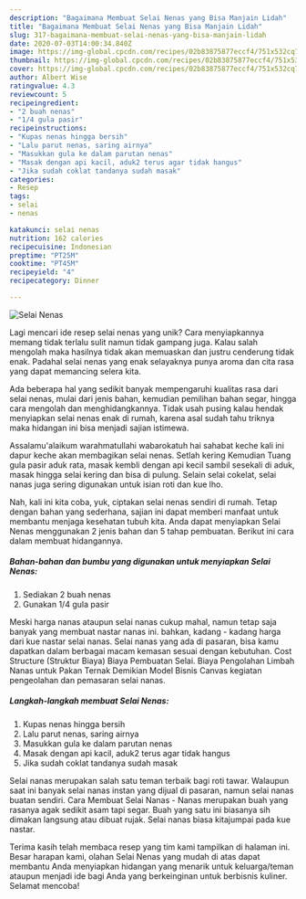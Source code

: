 ```yaml
---
description: "Bagaimana Membuat Selai Nenas yang Bisa Manjain Lidah"
title: "Bagaimana Membuat Selai Nenas yang Bisa Manjain Lidah"
slug: 317-bagaimana-membuat-selai-nenas-yang-bisa-manjain-lidah
date: 2020-07-03T14:00:34.840Z
image: https://img-global.cpcdn.com/recipes/02b83875877eccf4/751x532cq70/selai-nenas-foto-resep-utama.jpg
thumbnail: https://img-global.cpcdn.com/recipes/02b83875877eccf4/751x532cq70/selai-nenas-foto-resep-utama.jpg
cover: https://img-global.cpcdn.com/recipes/02b83875877eccf4/751x532cq70/selai-nenas-foto-resep-utama.jpg
author: Albert Wise
ratingvalue: 4.3
reviewcount: 5
recipeingredient:
- "2 buah nenas"
- "1/4 gula pasir"
recipeinstructions:
- "Kupas nenas hingga bersih"
- "Lalu parut nenas, saring airnya"
- "Masukkan gula ke dalam parutan nenas"
- "Masak dengan api kacil, aduk2 terus agar tidak hangus"
- "Jika sudah coklat tandanya sudah masak"
categories:
- Resep
tags:
- selai
- nenas

katakunci: selai nenas 
nutrition: 162 calories
recipecuisine: Indonesian
preptime: "PT25M"
cooktime: "PT45M"
recipeyield: "4"
recipecategory: Dinner

---
```



![Selai Nenas](https://img-global.cpcdn.com/recipes/02b83875877eccf4/751x532cq70/selai-nenas-foto-resep-utama.jpg)

Lagi mencari ide resep selai nenas yang unik? Cara menyiapkannya memang tidak terlalu sulit namun tidak gampang juga. Kalau salah mengolah maka hasilnya tidak akan memuaskan dan justru cenderung tidak enak. Padahal selai nenas yang enak selayaknya punya aroma dan cita rasa yang dapat memancing selera kita.

Ada beberapa hal yang sedikit banyak mempengaruhi kualitas rasa dari selai nenas, mulai dari jenis bahan, kemudian pemilihan bahan segar, hingga cara mengolah dan menghidangkannya. Tidak usah pusing kalau hendak menyiapkan selai nenas enak di rumah, karena asal sudah tahu triknya maka hidangan ini bisa menjadi sajian istimewa.

Assalamu&#39;alaikum warahmatullahi wabarokatuh hai sahabat keche kali ini dapur keche akan membagikan selai nenas. Setlah kering Kemudian Tuang gula pasir aduk rata, masak kembli dengan api kecil sambil sesekali di aduk, masak hingga selai kering dan bisa di pulung. Selain selai cokelat, selai nanas juga sering digunakan untuk isian roti dan kue lho.


Nah, kali ini kita coba, yuk, ciptakan selai nenas sendiri di rumah. Tetap dengan bahan yang sederhana, sajian ini dapat memberi manfaat untuk membantu menjaga kesehatan tubuh kita. Anda dapat menyiapkan Selai Nenas menggunakan 2 jenis bahan dan 5 tahap pembuatan. Berikut ini cara dalam membuat hidangannya.

<!--inarticleads1-->

##### Bahan-bahan dan bumbu yang digunakan untuk menyiapkan Selai Nenas:

1. Sediakan 2 buah nenas
1. Gunakan 1/4 gula pasir


Meski harga nanas ataupun selai nanas cukup mahal, namun tetap saja banyak yang membuat nastar nanas ini. bahkan, kadang - kadang harga dari kue nastar selai nanas. Selai nanas yang ada di pasaran, bisa kamu dapatkan dalam berbagai macam kemasan sesuai dengan kebutuhan. Cost Structure (Struktur Biaya) Biaya Pembuatan Selai. Biaya Pengolahan Limbah Nanas untuk Pakan Ternak Demikian Model Bisnis Canvas kegiatan pengeolahan dan pemasaran selai nanas. 

<!--inarticleads2-->

##### Langkah-langkah membuat Selai Nenas:

1. Kupas nenas hingga bersih
1. Lalu parut nenas, saring airnya
1. Masukkan gula ke dalam parutan nenas
1. Masak dengan api kacil, aduk2 terus agar tidak hangus
1. Jika sudah coklat tandanya sudah masak


Selai nanas merupakan salah satu teman terbaik bagi roti tawar. Walaupun saat ini banyak selai nanas instan yang dijual di pasaran, namun selai nanas buatan sendiri. Cara Membuat Selai Nanas - Nanas merupakan buah yang rasanya agak sedikit asam tapi segar. Buah yang satu ini biasanya sih dimakan langsung atau dibuat rujak. Selai nanas biasa kitajumpai pada kue nastar. 

Terima kasih telah membaca resep yang tim kami tampilkan di halaman ini. Besar harapan kami, olahan Selai Nenas yang mudah di atas dapat membantu Anda menyiapkan hidangan yang menarik untuk keluarga/teman ataupun menjadi ide bagi Anda yang berkeinginan untuk berbisnis kuliner. Selamat mencoba!
